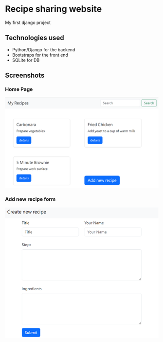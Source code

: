 # Recipe sharing website
My first django project

## Technologies used
* Python/Django for the backend
* Bootstraps for the front end
* SQLite for DB

## Screenshots
### Home Page
![Home Page](recipes_site.png "Home Page")
### Add new recipe form
![Add New Recipe](add_new_recipe_page.png "Add new recipe form")
